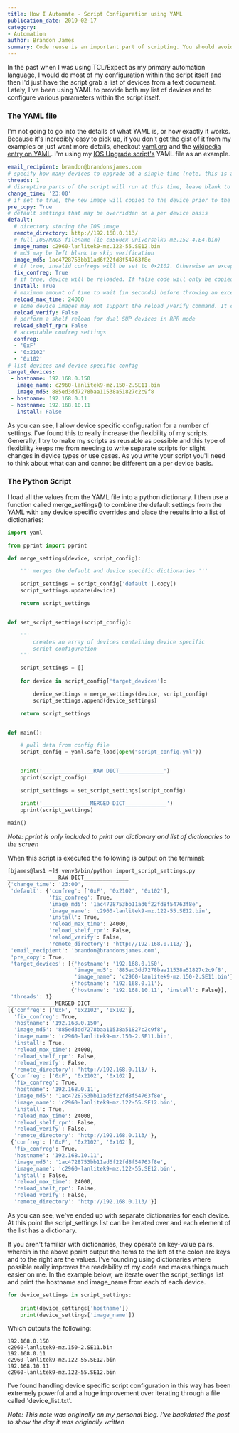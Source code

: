 ```yaml
---
title: How I Automate - Script Configuration using YAML
publication_date: 2019-02-17
category:
- Automation
author: Brandon James
summary: Code reuse is an important part of scripting. You should avoid needing to modify your script each time you run it. This is one way of doing so.
---
```

In the past when I was using TCL/Expect as my primary automation language, I would do most of my configuration within the script itself and then I'd just have the script grab a list of devices from a text document. Lately, I've been using YAML to provide both my list of devices and to configure various parameters within the script itself. 

### The YAML file

I'm not going to go into the details of what YAML is, or how exactly it works. Because it's incredibly easy to pick up, if you don't get the gist of it from my examples or just want more details, checkout [yaml.org](https://yaml.org/) and the [wikipedia entry on YAML](https://en.wikipedia.org/wiki/YAML). I'm using my [IOS Upgrade script's](https://github.com/bjames/ios_upgrade) YAML file  as an example.

```yaml
email_recipient: brandon@brandonsjames.com
# specify how many devices to upgrade at a single time (note, this is also the number of threads spawned at runtime)
threads: 1
# disruptive parts of the script will run at this time, leave blank to run immediately. Format HH:MM
change_time: '23:00'
# if set to true, the new image will copied to the device prior to the change
pre_copy: True
# default settings that may be overridden on a per device basis
default:
  # directory storing the IOS image
  remote_directory: http://192.168.0.113/
  # full IOS/NXOS filename (ie c3560cx-universalk9-mz.152-4.E4.bin)
  image_name: c2960-lanlitek9-mz.122-55.SE12.bin
  # md5 may be left blank to skip verification
  image_md5: 1ac4728753bb11ad6f22fd8f54763f8e
  # if true, invalid confregs will be set to 0x2102. Otherwise an exception will be raised. 
  fix_confreg: True
  # if true, device will be reloaded. If false code will only be copied
  install: True
  # maximum amount of time to wait (in seconds) before throwing an exception after reload command has been issued
  reload_max_time: 24000
  # some device images may not support the reload /verify command. It can be disabled here.
  reload_verify: False
  # perform a shelf reload for dual SUP devices in RPR mode
  reload_shelf_rpr: False
  # acceptable confreg settings
  confreg:
  - '0xF'
  - '0x2102'
  - '0x102'
# list devices and device specific config
target_devices:
 - hostname: 192.168.0.150
   image_name: c2960-lanlitek9-mz.150-2.SE11.bin
   image_md5: 885ed3dd7278baa11538a51827c2c9f8
 - hostname: 192.168.0.11
 - hostname: 192.168.10.11
   install: False
```

As you can see, I allow device specific configuration for a number of settings. I've found this to really increase the flexibility of my scripts. Generally, I try to make my scripts as reusable as possible and this type of flexibility keeps me from needing to write separate scripts for slight changes in device types or use cases. As you write your script you'll need to think about what can and cannot be different on a per device basis. 

### The Python Script
I load all the values from the YAML file into a python dictionary. I then use a function called merge_settings() to combine the default settings from the YAML with any device specific overrides and place the results into a list of dictionaries:

```python
import yaml

from pprint import pprint

def merge_settings(device, script_config):

    ''' merges the default and device specific dictionaries '''

    script_settings = script_config['default'].copy()
    script_settings.update(device)

    return script_settings


def set_script_settings(script_config):

    '''
        creates an array of devices containing device specific
        script configuration
    ''' 

    script_settings = []
    
    for device in script_config['target_devices']:

        device_settings = merge_settings(device, script_config)
        script_settings.append(device_settings)

    return script_settings


def main():

    # pull data from config file
    script_config = yaml.safe_load(open("script_config.yml"))


    print('________________RAW DICT______________')
    pprint(script_config)

    script_settings = set_script_settings(script_config)

    print('_______________MERGED DICT_____________')
    pprint(script_settings)
    
main()
```

*Note: pprint is only included to print our dictionary and list of dictionaries to the screen*

When this script is executed the following is output on the terminal:

```bash
[bjames@lws1 ~]$ venv3/bin/python import_script_settings.py 
________________RAW DICT______________
{'change_time': '23:00',
 'default': {'confreg': ['0xF', '0x2102', '0x102'],
             'fix_confreg': True,
             'image_md5': '1ac4728753bb11ad6f22fd8f54763f8e',
             'image_name': 'c2960-lanlitek9-mz.122-55.SE12.bin',
             'install': True,
             'reload_max_time': 24000,
             'reload_shelf_rpr': False,
             'reload_verify': False,
             'remote_directory': 'http://192.168.0.113/'},
 'email_recipient': 'brandon@brandonsjames.com',
 'pre_copy': True,
 'target_devices': [{'hostname': '192.168.0.150',
                     'image_md5': '885ed3dd7278baa11538a51827c2c9f8',
                     'image_name': 'c2960-lanlitek9-mz.150-2.SE11.bin'},
                    {'hostname': '192.168.0.11'},
                    {'hostname': '192.168.10.11', 'install': False}],
 'threads': 1}
_______________MERGED DICT_____________
[{'confreg': ['0xF', '0x2102', '0x102'],
  'fix_confreg': True,
  'hostname': '192.168.0.150',
  'image_md5': '885ed3dd7278baa11538a51827c2c9f8',
  'image_name': 'c2960-lanlitek9-mz.150-2.SE11.bin',
  'install': True,
  'reload_max_time': 24000,
  'reload_shelf_rpr': False,
  'reload_verify': False,
  'remote_directory': 'http://192.168.0.113/'},
 {'confreg': ['0xF', '0x2102', '0x102'],
  'fix_confreg': True,
  'hostname': '192.168.0.11',
  'image_md5': '1ac4728753bb11ad6f22fd8f54763f8e',
  'image_name': 'c2960-lanlitek9-mz.122-55.SE12.bin',
  'install': True,
  'reload_max_time': 24000,
  'reload_shelf_rpr': False,
  'reload_verify': False,
  'remote_directory': 'http://192.168.0.113/'},
 {'confreg': ['0xF', '0x2102', '0x102'],
  'fix_confreg': True,
  'hostname': '192.168.10.11',
  'image_md5': '1ac4728753bb11ad6f22fd8f54763f8e',
  'image_name': 'c2960-lanlitek9-mz.122-55.SE12.bin',
  'install': False,
  'reload_max_time': 24000,
  'reload_shelf_rpr': False,
  'reload_verify': False,
  'remote_directory': 'http://192.168.0.113/'}]
```

As you can see, we've ended up with separate dictionaries for each device. At this point the script_settings list can be iterated over and each element of the list has a dictionary. 

If you aren't familiar with dictionaries, they operate on key-value pairs, wherein in the above pprint output the items to the left of the colon are keys and to the right are the values. I've founding using dictionaries where possible really improves the readability of my code and makes things much easier on me. In the example below, we iterate over the script_settings list and print the hostname and image_name from each of each device. 

```python
for device_settings in script_settings:
    
    print(device_settings['hostname'])
    print(device_settings['image_name'])
```

Which outputs the following:

```
192.168.0.150
c2960-lanlitek9-mz.150-2.SE11.bin
192.168.0.11
c2960-lanlitek9-mz.122-55.SE12.bin
192.168.10.11
c2960-lanlitek9-mz.122-55.SE12.bin
```

I've found handling device specific script configuration in this way has been extremely powerful and a huge improvement over iterating through a file called 'device_list.txt'. 

*Note: This note was originally on my personal blog. I've backdated the post to show the day it was originally written*